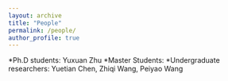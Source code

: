 ```yaml
---
layout: archive
title: "People"
permalink: /people/
author_profile: true
---
```


*Ph.D students: Yuxuan Zhu
*Master Students:
*Undergraduate researchers: Yuetian Chen, Zhiqi Wang, Peiyao Wang